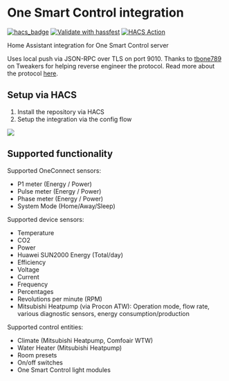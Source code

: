 # One Smart Control integration
[![hacs_badge](https://img.shields.io/badge/HACS-Default-41BDF5.svg)](https://github.com/hacs/integration)
[![Validate with hassfest](https://github.com/PimDoos/onesmartcontrolha/actions/workflows/hassfest.yaml/badge.svg)](https://github.com/PimDoos/onesmartcontrolha/actions/workflows/hassfest.yaml)
[![HACS Action](https://github.com/PimDoos/onesmartcontrolha/actions/workflows/hacs.yaml/badge.svg)](https://github.com/PimDoos/onesmartcontrolha/actions/workflows/hacs.yaml)


Home Assistant integration for One Smart Control server

Uses local push via JSON-RPC over TLS on port 9010. Thanks to [tbone789](https://tweakers.net/gallery/532104/) on Tweakers for helping reverse engineer the protocol.
Read more about the protocol [here](https://github.com/PimDoos/onesmartcontrolha/tree/main/protocol).

Setup via HACS
-----
1. Install the repository via HACS
2. Setup the integration via the config flow

[![](https://my.home-assistant.io/badges/config_flow_start.svg)](https://my.home-assistant.io/redirect/config_flow_start/?domain=onesmartcontrol)

Supported functionality
-----------------------
Supported OneConnect sensors:
- P1 meter (Energy / Power)
- Pulse meter (Energy / Power)
- Phase meter (Energy / Power)
- System Mode (Home/Away/Sleep)

Supported device sensors:
- Temperature
- CO2
- Power
- Huawei SUN2000 Energy (Total/day)
- Efficiency
- Voltage
- Current
- Frequency
- Percentages
- Revolutions per minute (RPM)
- Mitsubishi Heatpump (via Procon ATW): Operation mode, flow rate, various diagnostic sensors, energy consumption/production

Supported control entities:
- Climate (Mitsubishi Heatpump, Comfoair WTW)
- Water Heater (Mitsubishi Heatpump)
- Room presets
- On/off switches
- One Smart Control light modules
